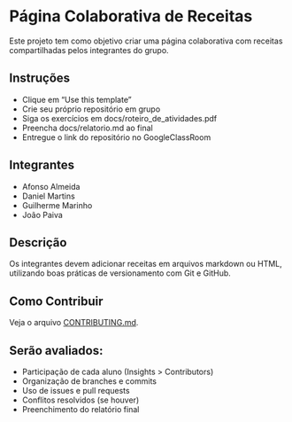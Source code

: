 # Página Colaborativa de Receitas

Este projeto tem como objetivo criar uma página colaborativa com receitas compartilhadas pelos integrantes do grupo.

## Instruções
- Clique em “Use this template”
- Crie seu próprio repositório em grupo
- Siga os exercícios em docs/roteiro_de_atividades.pdf
- Preencha docs/relatorio.md ao final
- Entregue o link do repositório no GoogleClassRoom

## Integrantes
- Afonso Almeida
- Daniel Martins
- Guilherme Marinho
- João Paiva

## Descrição
Os integrantes devem adicionar receitas em arquivos markdown ou HTML, utilizando boas práticas de versionamento com Git e GitHub.

## Como Contribuir
Veja o arquivo [CONTRIBUTING.md](CONTRIBUTING.md).

## Serão avaliados:
- Participação de cada aluno (Insights > Contributors)
- Organização de branches e commits
- Uso de issues e pull requests
- Conflitos resolvidos (se houver)
- Preenchimento do relatório final
